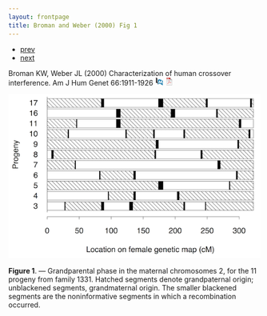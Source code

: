 ```yaml
---
layout: frontpage
title: Broman and Weber (2000) Fig 1
---
```


<div class="navbar">
  <div class="navbar-inner">
      <ul class="nav">
          <li><a href="inversion_fig2.html">prev</a></li>
          <li><a href="xchr_fig2.html">next</a></li>
      </ul>
  </div>
</div>

Broman KW, Weber JL (2000) Characterization of human crossover
interference. Am J Hum Genet 66:1911-1926
[![PubMed](../icons16/pubmed-icon.png)](https://www.ncbi.nlm.nih.gov/pubmed/10801387)
[![pdf (291k)](../icons16/pdf-icon.png)](https://www.biostat.wisc.edu/~kbroman/publications/interfer.pdf)

![Broman and Weber (2000) Fig 1](../../assets/bigpublpics/interfer_fig1_lg.png)

**Figure 1**. &mdash; Grandparental phase in the maternal chromosomes 2, for
the 11 progeny from family 1331. Hatched segments denote
grandpaternal origin; unblackened segments, grandmaternal
origin. The smaller blackened segments are the noninformative
segments in which a recombination occurred.
